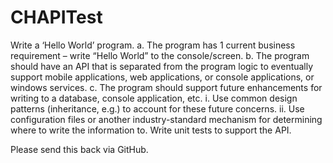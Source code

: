 # CHAPITest
Write a ‘Hello World’ program. 
a.	The program has 1 current business requirement – write “Hello World” to the console/screen. 
b.	The program should have an API that is separated from the program logic to eventually support mobile applications, web applications, or console applications, or windows services. 
c.	The program should support future enhancements for writing to a database, console application, etc. 
i.	Use common design patterns (inheritance, e.g.) to account for these future concerns. 
ii.	Use configuration files or another industry-standard mechanism for determining where to write the information to. 
Write unit tests to support the API.

Please send this back via GitHub.
